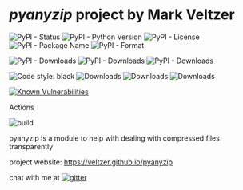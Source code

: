 
# *pyanyzip* project by Mark Veltzer

![PyPI - Status](https://img.shields.io/pypi/status/pyanyzip)
![PyPI - Python Version](https://img.shields.io/pypi/pyversions/pyanyzip)
![PyPI - License](https://img.shields.io/pypi/l/pyanyzip)
![PyPI - Package Name](https://img.shields.io/pypi/v/pyanyzip)
![PyPI - Format](https://img.shields.io/pypi/format/pyanyzip)

![PyPI - Downloads](https://img.shields.io/pypi/dd/pyanyzip)
![PyPI - Downloads](https://img.shields.io/pypi/dw/pyanyzip)
![PyPI - Downloads](https://img.shields.io/pypi/dm/pyanyzip)

![Code style: black](https://img.shields.io/badge/code%20style-black-000000.svg)
![Downloads](https://pepy.tech/badge/pyanyzip)
![Downloads](https://pepy.tech/badge/pyanyzip/month)
![Downloads](https://pepy.tech/badge/pyanyzip/week)

[![Known Vulnerabilities](https://snyk.io/test/github/veltzer/pyanyzip/badge.svg?targetFile=requirements.txt)](https://snyk.io/test/github/veltzer/pyanyzip?targetFile=requirements.txt)


Actions

![build](https://github.com/veltzer/pyanyzip/workflows/build/badge.svg)

pyanyzip is a module to help with dealing with compressed files transparently

project website: https://veltzer.github.io/pyanyzip

chat with me at [![gitter](https://badges.gitter.im/Join%20Chat.svg)](https://gitter.im/veltzer/mark.veltzer)


